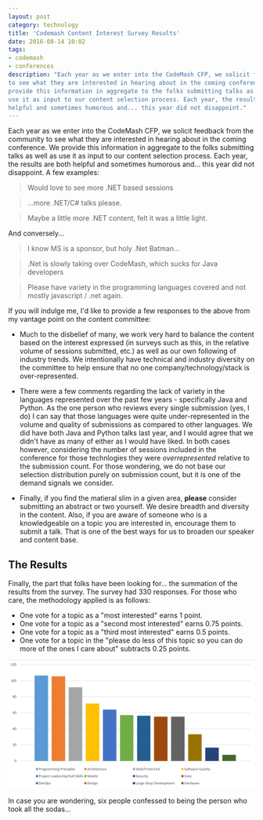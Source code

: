 ```yaml
---
layout: post
category: technology
title: 'Codemash Content Interest Survey Results'
date: 2016-08-14 10:02
tags:
- codemash
- conferences
description: "Each year as we enter into the CodeMash CFP, we solicit feedback from the community
to see what they are interested in hearing about in the coming conference. We 
provide this information in aggregate to the folks submitting talks as well as
use it as input to our content selection process. Each year, the results are both 
helpful and sometimes humorous and... this year did not disappoint."
---
```


Each year as we enter into the CodeMash CFP, we solicit feedback from the community
to see what they are interested in hearing about in the coming conference. We 
provide this information in aggregate to the folks submitting talks as well as
use it as input to our content selection process. Each year, the results are both 
helpful and sometimes humorous and... this year did not disappoint. A few examples:

> Would love to see more .NET based sessions

> ...more .NET/C# talks please.

> Maybe a little more .NET content, felt it was a little light.

And conversely...

> I know MS is a sponsor, but holy .Net Batman...

> .Net is slowly taking over CodeMash, which sucks for Java developers

> Please have variety in the programming languages covered and not mostly javascript / .net again.

If you will indulge me, I'd like to provide a few responses to the above from my 
vantage point on the content committee:

* Much to the disbelief of many, we work very hard to balance the content based 
on the interest expressed (in surveys such as this, in the relative volume of 
sessions submitted, etc.) as well as our own following of industry trends. We 
intentionally have technical and industry diversity on the committee to help ensure
that no one company/technology/stack is over-represented.

* There were a few comments regarding the lack of variety in the languages 
represented over the past few years - specifically Java and Python. As the one 
person who reviews every single submission (yes, I do) I can say that those languages 
were quite under-represented in the volume and quality of submissions as compared 
to other languages. We did have both Java and Python talks last year, and I would 
agree that we didn't have as many of either as I would have liked. In both cases 
however, considering the number of sessions included in the conference for those 
technlogies they were _overrepresented_ relative to the submission count. For those 
wondering, we do not base our selection distribution purely on submission count, but
it is one of the demand signals we consider.

* Finally, if you find the matieral slim in a given area, __please__ consider 
submitting an abstract or two yourself. We desire breadth and diversity in the 
content. Also, if you are aware of someone who is a knowledgeable on a topic you 
are interested in, encourage them to submit a talk. That is one of the best ways 
for us to broaden our speaker and content base.

## The Results
Finally, the part that folks have been looking for... the summation of the results 
from the survey. The survey had 330 responses. For those who care, the methodology 
applied is as follows:

* One vote for a topic as a "most interested" earns 1 point.
* One vote for a topic as a "second most interested" earns 0.75 points.
* One vote for a topic as a "third most interested" earns 0.5 points.
* One vote for a topic in the "please do less of this topic so you can do more of the ones I care about" subtracts 0.25 points.

<img alt=' 2017 CodeMash Content Interest Survey Results' src='/images/2017_cm_interest.png' class='blogimage img-responsive'>

In case you are wondering, six people confessed to being the person who took all 
the sodas...